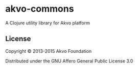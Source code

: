 # akvo-commons

A Clojure utility library for Akvo platform

## License

Copyright © 2013-2015 Akvo Foundation

Distributed under the GNU Affero General Public License 3.0
